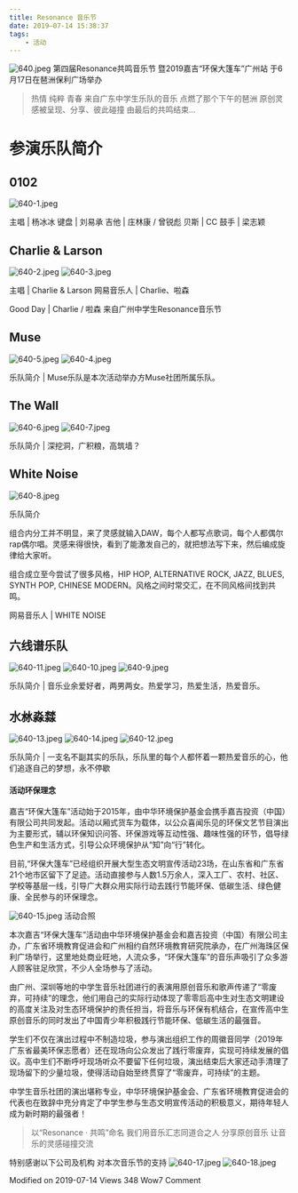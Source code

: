 ```yaml
---
title: Resonance 音乐节
date: 2019—07-14 15:38:37
tags: 
    - 活动
---
```



![640.jpeg](https://i.loli.net/2019/08/20/X5SuNBwbML8kWDv.jpg)
第四届Resonance共鸣音乐节
暨2019嘉吉“环保大篷车”广州站
于6月17日在琶洲保利广场举办

 <!-- more -->

>热情 纯粹 青春
 来自广东中学生乐队的音乐
 点燃了那个下午的琶洲
 原创灵感被呈现、分享、彼此碰撞
 由最后的共鸣结束...



# 参演乐队简介


  ## 0102

![640-1.jpeg](https://i.loli.net/2019/08/20/8GLtKSbIo7M5Cqn.jpg)

主唱 | 杨冰冰
键盘 | 刘易承
吉他 | 庄林康 / 曾锐彪
贝斯 | CC
鼓手 | 梁志颖



 ##  Charlie & Larson

![640-2.jpeg](https://i.loli.net/2019/08/20/U47DT2Zj9y3uevp.jpg)
![640-3.jpeg](https://i.loli.net/2019/08/20/NmSuyLYlgdr4kFA.jpg)


主唱 | Charlie & Larson
网易音乐人 | Charlie、啦森

Good Day | Charlie / 啦森
来自广州中学生Resonance音乐节





  ## Muse

![640-5.jpeg](https://i.loli.net/2019/08/20/S1lBcmGhUKZO42q.jpg)
![640-4.jpeg](https://i.loli.net/2019/08/20/8hNIvsugJEq1VGM.jpg)




乐队简介 | Muse乐队是本次活动举办方Muse社团所属乐队。




 ## The Wall

![640-6.jpeg](https://i.loli.net/2019/08/20/UtX5HJ69DozEeur.jpg)
![640-7.jpeg](https://i.loli.net/2019/08/20/9xGj4ohJTgSkN1B.jpg)



乐队简介 | 深挖洞，广积粮，高筑墙？


 ## White Noise
![640-8.jpeg](https://i.loli.net/2019/08/20/4zTbxkJEVU56CXs.jpg)


乐队简介

组合内分工并不明显，来了灵感就输入DAW，每个人都写点歌词，每个人都偶尔rap偶尔唱。灵感来得很快，看到了能激发自己的，就把想法写下来，然后编成旋律给大家听。

组合成立至今尝试了很多风格，HIP HOP,  ALTERNATIVE ROCK, JAZZ, BLUES, SYNTH POP, CHINESE MODERN。风格之间时常交汇，在不同风格间找到共鸣。

网易音乐人 | WHITE NOISE


  ## 六线谱乐队

![640-11.jpeg](https://i.loli.net/2019/08/20/xvaJjbGTqewckis.jpg)
![640-10.jpeg](https://i.loli.net/2019/08/20/K6wERaUJb74uogD.jpg)
![640-9.jpeg](https://i.loli.net/2019/08/20/olcx2vWq6wGJQSU.jpg)





乐队简介 | 音乐业余爱好者，两男两女。热爱学习，热爱生活，热爱音乐。



 ## 水沝淼㵘

![640-13.jpeg](https://i.loli.net/2019/08/20/tDOWKQxfAsVrbFP.jpg)
![640-14.jpeg](https://i.loli.net/2019/08/20/7cdRW8lmevba2EQ.jpg)
![640-12.jpeg](https://i.loli.net/2019/08/20/ZBfpGhMFbjvI5a4.jpg)



乐队简介 | 一支名不副其实的乐队，乐队里的每个人都怀着一颗热爱音乐的心，他们追逐自己的梦想，永不停歇



#### 活动环保理念




嘉吉“环保大篷车”活动始于2015年，由中华环境保护基金会携手嘉吉投资（中国）有限公司共同发起。活动以厢式货车为载体，以公众喜闻乐见的环保文艺节目演出为主要形式，辅以环保知识问答、环保游戏等互动性强、趣味性强的环节，倡导绿色生产和生活方式，引导公众环境保护从“知”向“行”转化。

目前,“环保大篷车”已经组织开展大型生态文明宣传活动23场，在山东省和广东省21个地市区留下了足迹。活动直接参与人数1.5万余人，深入工厂、农村、社区、学校等基层一线，引导广大群众用实际行动去践行节能环保、低碳生活、绿色健康、全民参与的环保理念。


![640-15.jpeg](https://i.loli.net/2019/08/20/bDj6kQ2qGV9gzre.jpg)
活动合照

本次嘉吉“环保大篷车”活动由中华环境保护基金会和嘉吉投资（中国）有限公司主办，广东省环境教育促进会和广州相约自然环境教育研究院承办，在广州海珠区保利广场举行，这里地处商业旺地，人流众多，“环保大篷车”的音乐声吸引了众多游人顾客驻足欣赏，不少人全场参与了活动。

由广州、深圳等地的中学生音乐社团进行的表演用原创音乐和歌声传递了“零废弃，可持续”的理念，他们用自己的实际行动体现了零零后高中生对生态文明建设的高度关注及对生态环境保护的责任担当，将音乐与环保有机结合，在宣传高中生原创音乐的同时发出了中国青少年积极践行节能环保、低碳生活的最强音。

学生们不仅在演出过程中不制造垃圾，参与演出组织工作的周徽音同学（2019年广东省最美环保志愿者）还在现场向公众发出了践行零废弃，实现可持续发展的倡议。高中生们不断呼吁现场听众不要留下任何垃圾，演出结束后大家还动手清理了现场留下的少量垃圾，使得活动自始至终贯穿了“零废弃，可持续”的主题。

中学生音乐社团的演出堪称专业，中华环境保护基金会、广东省环境教育促进会的代表也在致辞中充分肯定了中学生参与生态文明宣传活动的积极意义，期待年轻人成为新时期的最强者！



>以“Resonance · 共鸣”命名
 我们用音乐汇志同道合之人
 分享原创音乐
 让音乐的灵感碰撞交流





特别感谢以下公司及机构
对本次音乐节的支持
![640-17.jpeg](https://i.loli.net/2019/08/20/2rCHBDJyA1fIv5m.jpg)
![640-18.jpeg](https://i.loli.net/2019/08/20/9pZfGr7swWBUzT3.jpg)





Modified on 2019-07-14
Views 348
 Wow7
Comment